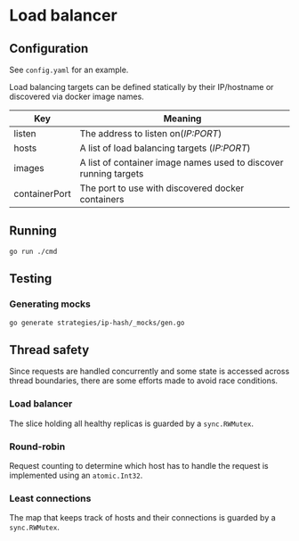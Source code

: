 # Load balancer

## Configuration

See `config.yaml` for an example.

Load balancing targets can be defined statically by their IP/hostname or discovered via docker image names.

| Key           | Meaning                                                          |
|---------------|------------------------------------------------------------------|
| listen        | The address to listen on(_IP:PORT_)                              |
| hosts         | A list of load balancing targets (_IP:PORT_)                     |
| images        | A list of container image names used to discover running targets |
| containerPort | The port to use with discovered docker containers                |

## Running

```shell
go run ./cmd
```
## Testing

### Generating mocks
```shell
go generate strategies/ip-hash/_mocks/gen.go
```

## Thread safety

Since requests are handled concurrently and some state is accessed across thread boundaries, there are some efforts made to avoid race conditions.


### Load balancer

The slice holding all healthy replicas is guarded by a `sync.RWMutex`.
### Round-robin

Request counting to determine which host has to handle the request is implemented using an `atomic.Int32`.

### Least connections

The map that keeps track of hosts and their connections is guarded by a `sync.RWMutex`.